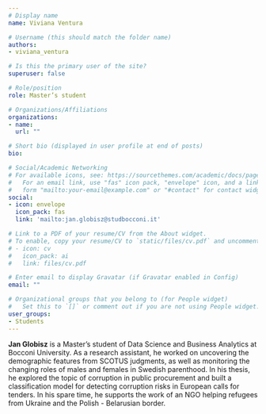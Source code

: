 ```yaml
---
# Display name
name: Viviana Ventura

# Username (this should match the folder name)
authors:
- viviana_ventura

# Is this the primary user of the site?
superuser: false

# Role/position
role: Master’s student

# Organizations/Affiliations
organizations:
- name:
  url: ""

# Short bio (displayed in user profile at end of posts)
bio:

# Social/Academic Networking
# For available icons, see: https://sourcethemes.com/academic/docs/page-builder/#icons
#   For an email link, use "fas" icon pack, "envelope" icon, and a link in the
#   form "mailto:your-email@example.com" or "#contact" for contact widget.
social:
- icon: envelope
  icon_pack: fas
  link: 'mailto:jan.globisz@studbocconi.it'  

# Link to a PDF of your resume/CV from the About widget.
# To enable, copy your resume/CV to `static/files/cv.pdf` and uncomment the lines below.
# - icon: cv
#   icon_pack: ai
#   link: files/cv.pdf

# Enter email to display Gravatar (if Gravatar enabled in Config)
email: ""

# Organizational groups that you belong to (for People widget)
#   Set this to `[]` or comment out if you are not using People widget.
user_groups:
- Students
---
```


**Jan Globisz** is a Master’s student of Data Science and Business Analytics at Bocconi University. As a research assistant, he worked on uncovering the demographic features from SCOTUS judgments, as well as monitoring the changing roles of males and females in Swedish parenthood. In his thesis, he explored the topic of corruption in public procurement and built a classification model for detecting corruption risks in European calls for tenders. In his spare time, he supports the work of an NGO helping refugees from Ukraine and the Polish - Belarusian border.
